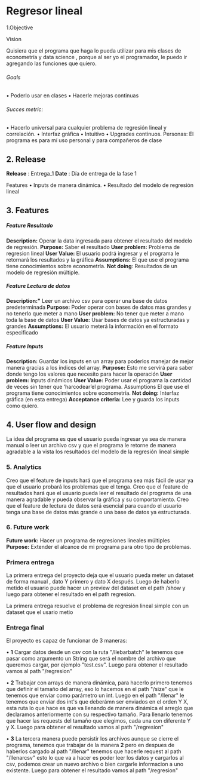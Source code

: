 # Regresor lineal


1.Objective

Vision

Quisiera que el programa que haga lo pueda utilizar para mis clases de econometría y data science , porque al ser yo el programador, le puedo ir agregando las funciones que quiero.

###### Goals	
•	Poderlo usar en clases
•	Hacerle mejoras continuas
###### Succes metric:
•	Hacerlo universal para cualquier problema de regresión lineal y correlación.
•	Interfaz gráfica
•	Intuitivo
•	Upgrades continuos.
Personas:	El programa es para mí uso personal y para compañeros de clase

## 2. Release
**Release**	: Entrega_1
**Date** : Día de entrega de la fase 1

Features
•	Inputs de manera dinámica.
•	Resultado del modelo de regresión lineal

## 3. Features
##### Feature	Resultado
**Description:**	Operar la data ingresada para obtener el resultado del modelo de regresión.
**Purpose:**	Saber el resultado
**User problem:**	Problema de regresion lineal
**User Value:**	El usuario podrá ingresar y el programa le retornará los resultados y la gráfica
**Assumptions:**	El que use el programa tiene conocimientos sobre econometría.
**Not doing**:	Resultados de un modelo de regresión múltiple.

##### Feature	Lectura de datos
**Description:"**	Leer un archivo csv para operar una base de datos predeterminada
**Purpose:**	Poder operar con bases de datos mas grandes y no tenerlo que meter a mano
**User problem:**	No tener que meter a mano toda la base de datos
**User Value:**	Usar bases de datos ya estructuradas y grandes
**Assumptions:**	El usuario meterá la información en el formato especificado

##### Feature	Inputs
 **Description:** 	Guardar los inputs en un array para poderlos manejar de mejor manera gracias a los índices del array.
**Purpose:**	Esto me servirá para saber donde tengo los valores que necesito para hacer la operación
**User problem:**	Inputs dinámicos
**User Value:**	Poder usar el programa la cantidad de veces sin tener que ‘harcodear’el programa.
Assumptions	El que use el programa tiene conocimientos sobre econometría.
**Not doing:**	Interfaz gráfica (en esta entrega)
**Acceptance criteria:** 	Lee y guarda los inputs como quiero.

## 4. User flow and design 
La idea del programa es que el usuario pueda ingresar ya sea de manera manual o leer un archivo csv y que el programa le retorne de manera agradable a la vista los resultados del modelo de la regresión lineal simple 
	

### 5. Analytics
Creo que el feature de inputs hará que el programa sea más fácil de usar ya que el usuario probará los problemas que el tenga.
Creo que el feature de resultados hará que el usuario pueda leer el resultado del programa de una manera agradable y pueda observar la gráfica y su comportamiento.
Creo que el feature de lectura de datos será esencial para cuando el usuario tenga una base de datos más grande o una base de datos ya estructurada.


	


### 6. Future work
	
**Future work:** Hacer un programa de regresiones lineales múltiples
**Purpose:**		Extender el alcance de mi programa para otro tipo de problemas.

### Primera entrega
La primera entrega del proyecto deja que el usuario pueda meter un dataset de forma manual ,
dato Y primero y dato X después.
Luego de haberlo metido el usuario puede hacer un preview del dataset en el path /show 
y luego para obtener el resultado en el path regresion.

La primera entrega resuelve el problema de regresión lineal simple con un dataset que el usario metio

### Entrega final

El proyecto es capaz de funcionar de 3 maneras:

•   **1** Cargar datos desde un csv con la ruta "/llebarbatch" le tenemos que pasar como argumento un String que será el nombre del archivo que queremos cargar, por ejemplo "test.csv". Luego para obtener el resultado vamos al path "/regresion"

•   **2** Trabajar con arrays de manera dinámica, para hacerlo primero tenemos que definir el tamaño del array, eso lo hacemos en el path "/size" que le tenemos que enviar como parámetro un int. Luego en el path "/llenar" le tenemos que enviar dos int's que deberámn ser enviados en el orden Y X, esta ruta lo que hace es que va llenando de manera dinámica el arreglo que declaramos anteriormente con su respectivo tamaño. Para llenarlo tenemos que hacer las requests del tamaño que elegimos, cada una con diferente Y y X. Luego para obtener el resultado vamos al path "/regresion"

•   **3** La tercera manera puede persistir los archivos aunque se cierre el programa, tenemos que trabajar de la manera **2** pero en despues de haberlos cargado al path "/llenar" tenemos que hacerle request al path "/llenarcsv" esto lo que va a hacer es poder leer los datos y cargarlos al csv, podemos crear un nuevo archivo o bien cargarle informacion a uno existente. Luego para obtener el resultado vamos al path "/regresion"

